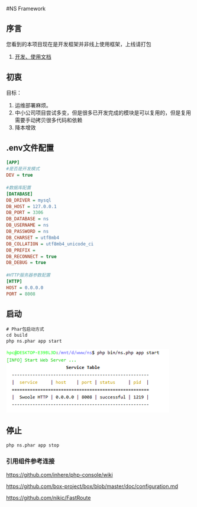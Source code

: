 #NS Framework

## 序言
您看到的本项目现在是开发框架并非线上使用框架，上线请打包
1. [开发、使用文档](doc/main.md "文档")

## 初衷
目标：
1. 运维部署麻烦。
2. 中小公司项目尝试多变，但是很多已开发完成的模块是可以复用的，但是复用需要手动拷贝很多代码和依赖
3. 降本增效


## .env文件配置

```ini
[APP]
#是否是开发模式
DEV = true

#数据库配置
[DATABASE]
DB_DRIVER = mysql
DB_HOST = 127.0.0.1
DB_PORT = 3306
DB_DATABASE = ns
DB_USERNAME = ns
DB_PASSWORD = ns
DB_CHARSET = utf8mb4
DB_COLLATION = utf8mb4_unicode_ci
DB_PREFIX =
DB_RECONNECT = true
DB_DEBUG = true

#HTTP服务器参数配置
[HTTP]
HOST = 0.0.0.0
PORT = 8008

```

## 启动

```shell script
# Phar包启动方式
cd build
php ns.phar app start
```

![](doc/static/start.jpg)

## 停止

```shell script
php ns.phar app stop
```


### 引用组件参考连接
https://github.com/inhere/php-console/wiki


https://github.com/box-project/box/blob/master/doc/configuration.md


https://github.com/nikic/FastRoute
